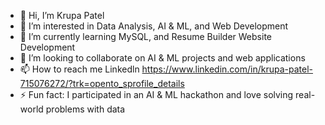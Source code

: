 - 👋 Hi, I’m Krupa Patel
- 👀 I’m interested in Data Analysis, AI & ML, and Web Development
- 🌱 I’m currently learning  MySQL, and Resume Builder Website Development
- 💞️ I’m looking to collaborate on AI & ML projects and web applications
- 📫 How to reach me Linkedln https://www.linkedin.com/in/krupa-patel-715076272/?trk=opento_sprofile_details
- ⚡ Fun fact: I participated in an AI & ML hackathon and love solving real-world problems with data

<!---
kkpatel2004/kkpatel2004 is a ✨ special ✨ repository because its `README.md` (this file) appears on your GitHub profile.
You can click the Preview link to take a look at your changes.
--->
